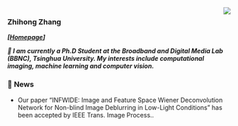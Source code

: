 <img align="right" src="https://github-readme-stats.vercel.app/api?username=zhihongz&show_icons=true&icon_color=CE1D2D&count_private=true&theme=buefy" />

### Zhihong Zhang
_**[[Homepage](https://zhihongz.github.io/)]**_

_**🌱 I am currently a Ph.D Student at the Broadband and Digital Media Lab (BBNC), Tsinghua University. My interests include computational imaging, machine learning and computer vision.**_


### 💬  **News**
- Our paper “INFWIDE: Image and Feature Space Wiener Deconvolution Network for Non-blind Image Deblurring in Low-Light Conditions” has been accepted by IEEE Trans. Image Process..


<!-- ### 📖 **Repositories**

<a href="https://github.com/zhihongz/HCA-SCI">
  <img align="center" src="https://github-readme-stats.vercel.app/api/pin/?username=zhihongz&repo=HCA-SCI&theme=buefy" />
</a>
<a href="https://github.com/zhihongz/ConvDAE">
  <img align="center" src="https://github-readme-stats.vercel.app/api/pin/?username=zhihongz&repo=ConvDAE&theme=buefy" />
</a> -->

<!--
**zhihongz/zhihongz** is a ✨ _special_ ✨ repository because its `README.md` (this file) appears on your GitHub profile.

Here are some ideas to get you started:

- 🔭 I’m currently working on ...
- 🌱 I’m currently learning ...
- 👯 I’m looking to collaborate on ...
- 🤔 I’m looking for help with ...
- 💬 Ask me about ...
- 📫 How to reach me: ...
- 😄 Pronouns: ...
- ⚡ Fun fact: ...
-->
